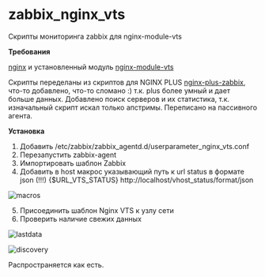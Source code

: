 # zabbix_nginx_vts
Скрипты мониторинга zabbix для nginx-module-vts

**Требования**

[nginx](https://nginx.org/ru/) и установленный модуль [nginx-module-vts](https://github.com/vozlt/nginx-module-vts)



Скрипты переделаны из скриптов для NGINX PLUS [nginx-plus-zabbix](https://github.com/strannick-ru/nginx-plus-zabbix), что-то добавлено, что-то сломано :) т.к. plus более умный и дает больше данных.
Добавлено поиск серверов и их статистика, т.к. изначальный скрипт искал только апстримы. Переписано на пассивного агента.

**Установка**

 1. Добавить /etc/zabbix/zabbix_agentd.d/userparameter_nginx_vts.conf
 2. Перезапустить zabbix-agent
 3. Импортировать шаблон Zabbix
 4. Добавить в host макрос указывающий путь к url status  в формате json (!!!)
 {$URL_VTS_STATUS} http://localhost/vhost_status/format/json
 
![macros](https://github.com/Vovanys/zabbix_nginx_vts/blob/master/img/macros.jpg?raw=true)

 5. Присоединить шаблон Nginx VTS к узлу сети
 6. Проверить наличие свежих данных

![lastdata](https://github.com/Vovanys/zabbix_nginx_vts/blob/master/img/lastdata.jpg?raw=true)

![discovery](https://github.com/Vovanys/zabbix_nginx_vts/blob/master/img/discovery.jpg?raw=true)


Распространяется как есть.
